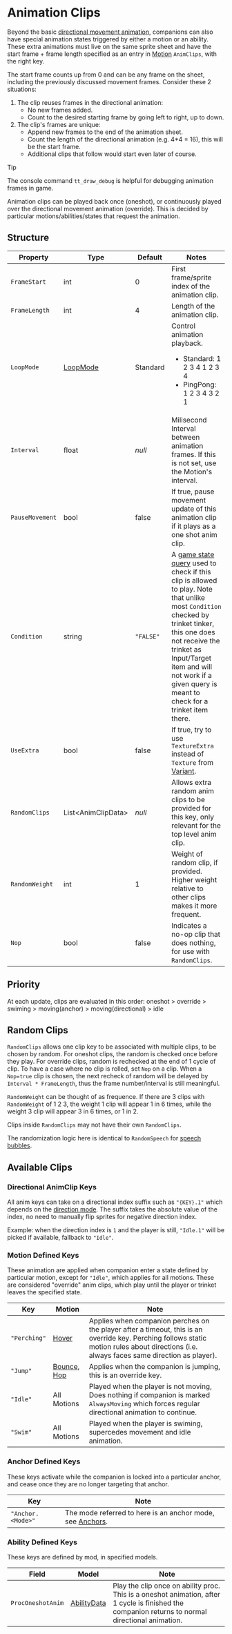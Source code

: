 # Animation Clips

Beyond the basic [directional movement animation](3.0-Direction.md), companions can also have special animation states triggered by either a motion or an ability. These extra animations must live on the same sprite sheet and have the start frame + frame length specified as an entry in [Motion](3-Motion.md) `AnimClips`, with the right key.

The start frame counts up from 0 and can be any frame on the sheet, including the previously discussed movement frames. Consider these 2 situations:
1. The clip reuses frames in the directional animation:
    - No new frames added.
    - Count to the desired starting frame by going left to right, up to down.
1. The clip's frames are unique:
    - Append new frames to the end of the animation sheet.
    - Count the length of the directional animation (e.g. 4*4 = 16), this will be the start frame.
    - Additional clips that follow would start even later of course.

> [!TIP]
> The console command `tt_draw_debug` is helpful for debugging animation frames in game.

Animation clips can be played back once (oneshot), or continuously played over the directional movement animation (override). This is decided by particular motions/abilities/states that request the animation.

## Structure

| Property | Type | Default | Notes |
| -------- | ---- | ------- | ----- |
| `FrameStart` | int | 0 | First frame/sprite index of the animation clip. |
| `FrameLength` | int | 4 | Length of the animation clip. |
| `LoopMode` | [LoopMode](~/api/TrinketTinker.Models.LoopMode.yml) | Standard | Control animation playback. <ul><li>Standard: 1 2 3 4 1 2 3 4</li><li>PingPong:  1 2 3 4 3 2 1</li><ul> |
| `Interval` | float | _null_ | Milisecond Interval between animation frames. If this is not set, use the Motion's interval. |
| `PauseMovement` | bool | false | If true, pause movement update of this animation clip if it plays as a one shot anim clip. |
| `Condition` | string | `"FALSE"` | A [game state query](https://stardewvalleywiki.com/Modding:Game_state_queries) used to check if this clip is allowed to play. Note that unlike most `Condition` checked by trinket tinker, this one does not receive the trinket as Input/Target item and will not work if a given query is meant to check for a trinket item there. |
| `UseExtra` | bool | false | If true, try to use `TextureExtra` instead of `Texture` from [Variant](2-Variant.md). |
| `RandomClips` | List\<AnimClipData\> | _null_ | Allows extra random anim clips to be provided for this key, only relevant for the top level anim clip. |
| `RandomWeight` | int | 1 | Weight of random clip, if provided. Higher weight relative to other clips makes it more frequent. |
| `Nop` | bool | false | Indicates a no-op clip that does nothing, for use with `RandomClips`. |

## Priority

At each update, clips are evaluated in this order: oneshot > override > swiming > moving(anchor) > moving(directional) > idle

## Random Clips

`RandomClips` allows one clip key to be associated with multiple clips, to be chosen by random. For oneshot clips, the random is checked once before they play. For override clips, random is rechecked at the end of 1 cycle of clip. To have a case where no clip is rolled, set `Nop` on a clip. When a `Nop=true` clip is chosen, the next recheck of random will be delayed by `Interval * FrameLength`, thus the frame number/interval is still meaningful.

`RandomWeight` can be thought of as frequence. If there are 3 clips with `RandomWeight` of 1 2 3, the weight 1 clip will appear 1 in 6 times, while the weight 3 clip will appear 3 in 6 times, or 1 in 2.

Clips inside `RandomClips` may not have their own `RandomClips`.

The randomization logic here is identical to `RandomSpeech` for [speech bubbles](3.3-Speech%20Bubbles.md).

## Available Clips

### Directional AnimClip Keys

All anim keys can take on a directional index suffix such as `"{KEY}.1"` which depends on the [direction mode](3.0-Direction.md). The suffix takes the absolute value of the index, no need to manually flip sprites for negative direction index.

Example: when the direction index is `1` and the player is still, `"Idle.1"` will be picked if available, fallback to `"Idle"`.

### Motion Defined Keys

These animation are applied when companion enter a state defined by particular motion, except for `"Idle"`, which applies for all motions. These are considered "override" anim clips, which play until the player or trinket leaves the specified state.

| Key | Motion | Note |
| --- | ------ | ---- |
| `"Perching"` | [Hover](3.z.001-Hover.md) | Applies when companion perches on the player after a timeout, this is an override key. Perching follows static motion rules about directions (i.e. always faces same direction as player). |
| `"Jump"` | [Bounce](3.z.002-Bounce.md), [Hop](3.z.003-Hop.md) | Applies when the companion is jumping, this is an override key. |
| `"Idle"` | All Motions | Played when the player is not moving, Does nothing if companion is marked `AlwaysMoving` which forces regular directional animation to continue. |
| `"Swim"` | All Motions | Played when the player is swiming, supercedes movement and idle animation. |

### Anchor Defined Keys

These keys activate while the companion is locked into a particular anchor, and cease once they are no longer targeting that anchor.

| Key | Note |
| --- | ---- |
| `"Anchor.<Mode>"` | The mode referred to here is an anchor mode, see [Anchors](3.1-Anchors.md). |

### Ability Defined Keys

These keys are defined by mod, in specified models.

| Field | Model | Note |
| ----- | ----- | ---- |
| `ProcOneshotAnim` | [AbilityData](4-Ability.md) | Play the clip once on ability proc. This is a oneshot animation, after 1 cycle is finished the companion returns to normal directional animation. |
